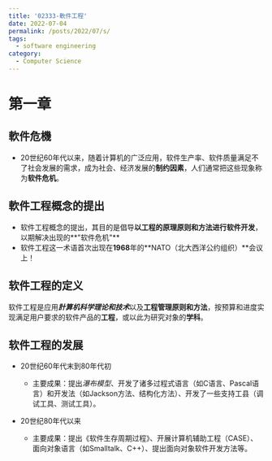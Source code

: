 ```yaml
---
title: '02333-軟件工程'
date: 2022-07-04
permalink: /posts/2022/07/s/
tags:
  - software engineering
category:
  - Computer Science
---
```



# 第一章

## 軟件危機
- 20世纪60年代以来，随着计算机的广泛应用，软件生产率、软件质量满足不了社会发展的需求，成为社会、经济发展的**制约因素**，人们通常把这些现象称为**软件危机**。

## 軟件工程概念的提出
- 软件工程概念的提出，其目的是倡导**以工程的原理原则和方法进行软件开发**， 以期解决出现的**"软件危机"**
- 软件工程这一术语首次出现在**1968**年的**NATO（北大西洋公约组织）**会议上！

## 软件工程的定义
软件工程是应用***計算机科学理论和技术***以及**工程管理原则和方法**，按预算和进度实现满足用户要求的软件产品的**工程**，或以此为研究对象的**学科**。

## 软件工程的发展

- 20世纪60年代末到80年代初
    - 主要成果：提出*瀑布模型*、开发了诸多过程式语言（如C语言、Pascal语言）和开发法（如Jackson方法、结构化方法）、开发了一些支持工县（调试工具、测试工具）。

- 20世纪80年代以来

    - 主要成果：提出《软件生存周期过程》、开展计算机辅助工程（CASE）、面向对象语言（如Smalltalk、C++）、提出面向对象软件开发方法等。